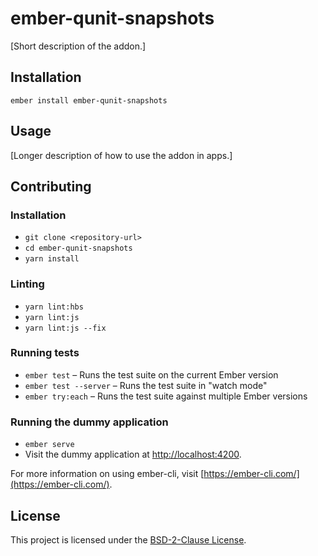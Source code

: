 # ember-qunit-snapshots

[Short description of the addon.]

## Installation

```
ember install ember-qunit-snapshots
```

## Usage

[Longer description of how to use the addon in apps.]

## Contributing

### Installation

- `git clone <repository-url>`
- `cd ember-qunit-snapshots`
- `yarn install`

### Linting

- `yarn lint:hbs`
- `yarn lint:js`
- `yarn lint:js --fix`

### Running tests

- `ember test` – Runs the test suite on the current Ember version
- `ember test --server` – Runs the test suite in "watch mode"
- `ember try:each` – Runs the test suite against multiple Ember versions

### Running the dummy application

- `ember serve`
- Visit the dummy application at [http://localhost:4200](http://localhost:4200).

For more information on using ember-cli, visit [https://ember-cli.com/](https://ember-cli.com/).

## License

This project is licensed under the [BSD-2-Clause License](LICENSE.md).
